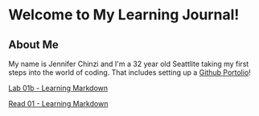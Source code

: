 # Welcome to My Learning Journal!

## About Me

My name is Jennifer Chinzi and I'm a 32 year old Seattlite taking my first steps into the world of coding.  That includes setting up a [Github Portolio](https://github.com/jchinzi)!  

[Lab 01b - Learning Markdown](https://jchinzi.github.io/learning-journal/growth-mindset)

[Read 01 - Learning Markdown](https://jchinzi.github.io/learning-journal/learning-markdown)
